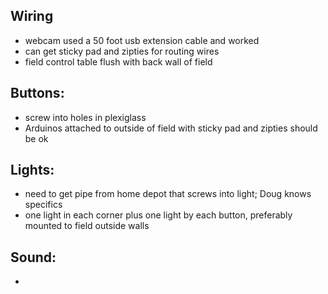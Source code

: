 ## Wiring

- webcam used a 50 foot usb extension cable and worked
- can get sticky pad and zipties for routing wires
- field control table flush with back wall of field

## Buttons:

- screw into holes in plexiglass
- Arduinos attached to outside of field with sticky pad and zipties should be ok

## Lights:

- need to get pipe from home depot that screws into light; Doug knows specifics
- one light in each corner plus one light by each button, preferably mounted to field outside walls


## Sound:

- 